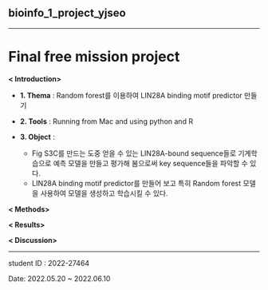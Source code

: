 ## bioinfo_1_project_yjseo
* * *
# **Final free mission project**

**< Introduction>** 
* **1. Thema** :
Random forest를 이용하여 LIN28A binding motif predictor 만들기
* **2. Tools** :
Running from Mac and using python and R 
* **3. Object** :

  -  Fig S3C를 만드는 도중 얻을 수 있는 LIN28A-bound sequence들로 기계학습으로 예측 모델을 만들고 평가해 봄으로써 key sequence들을 파악할 수 있다.
  -  LIN28A binding motif predictor를 만들어 보고  특히 Random forest 모델을 사용하여 모델을 생성하고 학습시킬 수 있다.

**< Methods>** 




**< Results>** 





**< Discussion>** 


* * *
student ID : 2022-27464

Date: 2022.05.20 ~ 2022.06.10
